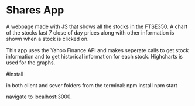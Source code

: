 # Shares App

A webpage made with JS that shows all the stocks in the FTSE350. A chart of the stocks last 7 close of day prices along with other information is shown when a stock is clicked on.

This app uses the Yahoo Finance API and makes seperate calls to get stock information and to get historical information for each stock. Highcharts is used for the graphs.

#install

in both client and sever folders from the terminal:
  npm install
  npm start
  
navigate to localhost:3000.
